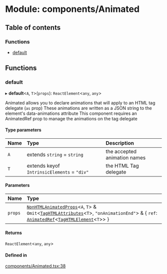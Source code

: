 # Module: components/Animated

## Table of contents

### Functions

- [default](../wiki/components.Animated#default)

## Functions

### default

▸ **default**<`A`, `T`\>(`props`): `ReactElement`<`any`, `any`\>

Animated allows you to declare animations that will apply to an HTML tag delegate (`as` prop)
These animations are written as a JSON string to the element's data-animations attribute
This component requires an AnimatedRef prop to manage the animations on the tag delegate

#### Type parameters

| Name | Type | Description |
| :------ | :------ | :------ |
| `A` | extends `string` = `string` | the accepted animation names |
| `T` | extends keyof `IntrinsicElements` = ``"div"`` | the HTML Tag delegate |

#### Parameters

| Name | Type |
| :------ | :------ |
| `props` | [`NonHTMLAnimatedProps`](../wiki/components.common.NonHTMLAnimatedProps)<`A`, `T`\> & `Omit`<[`TagHTMLAttributes`](../wiki/components.common#taghtmlattributes)<`T`\>, ``"onAnimationEnd"``\> & { `ref`: [`AnimatedRef`](../wiki/hooks.useAnimatedRef.AnimatedRef)<[`TagHTMLElement`](../wiki/components.common#taghtmlelement)<`T`\>\>  } |

#### Returns

`ReactElement`<`any`, `any`\>

#### Defined in

[components/Animated.tsx:38](https://github.com/tristanjohnson849/react-controlled-animations/blob/35474ce/src/components/Animated.tsx#L38)
